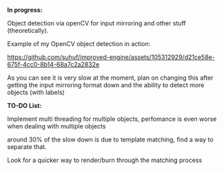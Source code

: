 
**In progress:**

Object detection via openCV for input mirroring and other stuff (theoretically).

Example of my OpenCV object detection in action:




https://github.com/suhuf/improved-engine/assets/105312929/d21ce58e-675f-4cc0-8b14-68a7c2a2832e



As you can see it is very slow at the moment, plan on changing this after getting the input mirroring format down and the ability to detect more objects (with labels)


**TO-DO List:**

Implement multi threading for multiple objects, perfomance is even worse when dealing with multiple objects

around 30% of the slow down is due to template matching, find a way to separate that.

Look for a quicker way to render/burn through the matching process
